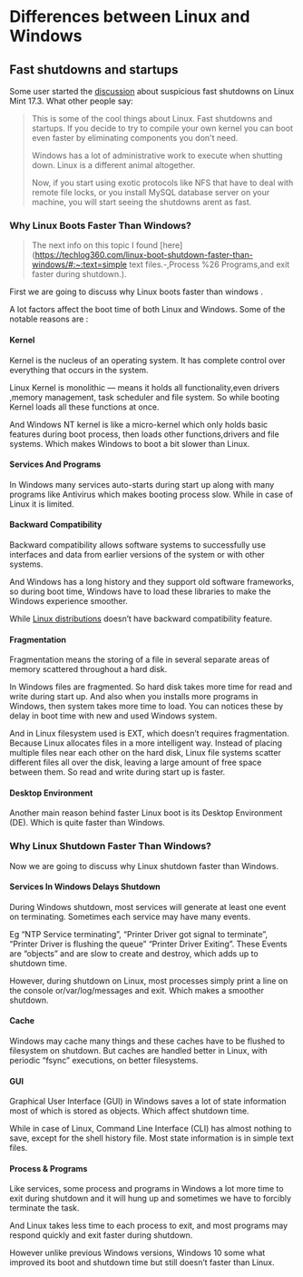 # Differences between Linux and Windows

## Fast shutdowns and startups

Some user started the [discussion](https://forums.linuxmint.com/viewtopic.php?t=215021) about suspicious fast shutdowns on Linux Mint 17.3. What other people say:

> This is some of the cool things about Linux. Fast shutdowns and startups. If you decide to try to compile your own kernel you can boot even faster by eliminating components you don't need.
>
> Windows has a lot of administrative work to execute when shutting down. Linux is a different animal altogether.
>
> Now, if you start using exotic protocols like NFS that have to deal with remote file locks, or you install MySQL database server on your machine, you will start seeing the shutdowns arent as fast.

### Why Linux Boots Faster Than Windows?

> The next info on this topic I found [here](https://techlog360.com/linux-boot-shutdown-faster-than-windows/#:~:text=simple text files.-,Process %26 Programs,and exit faster during shutdown.).

First we are going to discuss why Linux boots faster than windows .

A lot factors affect the boot time of both Linux and Windows. Some of the notable reasons are :

#### Kernel

Kernel is the nucleus of an operating system. It has complete control over everything that occurs in the system.

Linux Kernel is monolithic — means it holds all functionality,even drivers ,memory management, task scheduler and file system. So while booting Kernel loads all these functions at once.

And Windows NT kernel is like a micro-kernel which only holds basic features during boot process, then loads other functions,drivers and file systems. Which makes Windows to boot a bit slower than Linux.

#### Services And Programs

In Windows many services auto-starts during start up along with many programs like Antivirus which makes booting process slow. While in case of Linux it is limited.

#### Backward Compatibility

Backward compatibility allows software systems to successfully use interfaces and data from earlier versions of the system or with other systems.

And Windows has a long history and they support old software frameworks, so during boot time, Windows have to load these libraries to make the Windows experience smoother.

While [Linux distributions](https://techlog360.com/tag/linux-distro/) doesn’t have backward compatibility feature.

#### Fragmentation

Fragmentation means the storing of a file in several separate areas of memory scattered throughout a hard disk.

In Windows files are fragmented. So hard disk takes more time for read and write during start up. And also when you installs more programs in Windows, then system takes more time to load. You can notices these by delay in boot time with new and used Windows system.

And in Linux filesystem used is EXT, which doesn’t requires fragmentation. Because Linux allocates files in a more intelligent way. Instead of placing multiple files near each other on the hard disk, Linux file systems scatter different files all over the disk, leaving a large amount of free space between them. So read and write during start up is faster.

#### Desktop Environment

Another main reason behind faster Linux boot is its Desktop Environment (DE). Which is quite faster than Windows.

### Why Linux Shutdown Faster Than Windows?

Now we are going to discuss why Linux shutdown faster than Windows.

#### Services In Windows Delays Shutdown

During Windows shutdown, most services will generate at least one event on terminating. Sometimes each service may have many events.

Eg “NTP Service terminating”, “Printer Driver got signal to terminate”, “Printer Driver is flushing the queue” “Printer Driver Exiting”. These Events are “objects” and are slow to create and destroy, which adds up to shutdown time.

However, during shutdown on Linux, most processes simply print a line on the console or/var/log/messages and exit. Which makes a smoother shutdown.

#### Cache

Windows may cache many things and these caches have to be flushed to filesystem on shutdown. But caches are handled better in Linux, with periodic “fsync” executions, on better filesystems.

#### GUI

Graphical User Interface (GUI) in Windows saves a lot of state information most of which is stored as objects. Which affect shutdown time.

While in case of Linux, Command Line Interface (CLI) has almost nothing to save, except for the shell history file. Most state information is in simple text files.

#### Process & Programs

Like services, some process and programs in Windows a lot more time to exit during shutdown and it will hung up and sometimes we have to forcibly terminate the task.

And Linux takes less time to each process to exit, and most programs may respond quickly and exit faster during shutdown.

However unlike previous Windows versions, Windows 10 some what improved its boot and shutdown time but still doesn’t faster than Linux.

